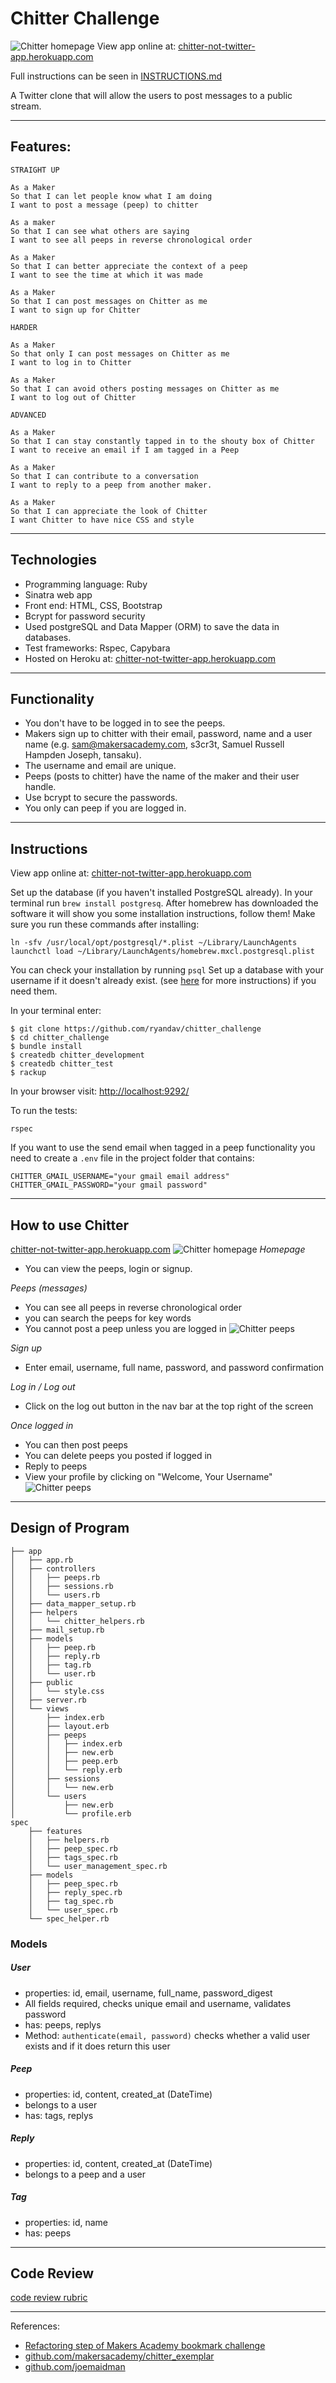 Chitter Challenge
=================
![Chitter homepage](app/public/img/chitter-home.png)
View app online at: [chitter-not-twitter-app.herokuapp.com](https://chitter-not-twitter-app.herokuapp.com)

Full instructions can be seen in [INSTRUCTIONS.md](INSTRUCTIONS.md)

A Twitter clone that will allow the users to post messages to a public stream.

---
Features:
-------

```
STRAIGHT UP

As a Maker
So that I can let people know what I am doing  
I want to post a message (peep) to chitter

As a maker
So that I can see what others are saying  
I want to see all peeps in reverse chronological order

As a Maker
So that I can better appreciate the context of a peep
I want to see the time at which it was made

As a Maker
So that I can post messages on Chitter as me
I want to sign up for Chitter

HARDER

As a Maker
So that only I can post messages on Chitter as me
I want to log in to Chitter

As a Maker
So that I can avoid others posting messages on Chitter as me
I want to log out of Chitter

ADVANCED

As a Maker
So that I can stay constantly tapped in to the shouty box of Chitter
I want to receive an email if I am tagged in a Peep

As a Maker
So that I can contribute to a conversation
I want to reply to a peep from another maker.

As a Maker
So that I can appreciate the look of Chitter
I want Chitter to have nice CSS and style
```

---

Technologies
----

* Programming language: Ruby
* Sinatra web app
* Front end: HTML, CSS, Bootstrap
* Bcrypt for password security
* Used postgreSQL and Data Mapper (ORM) to save the data in databases.
* Test frameworks: Rspec, Capybara
* Hosted on Heroku at: [chitter-not-twitter-app.herokuapp.com](https://chitter-not-twitter-app.herokuapp.com)

-----

Functionality
------
* You don't have to be logged in to see the peeps.
* Makers sign up to chitter with their email, password, name and a user name (e.g. sam@makersacademy.com, s3cr3t, Samuel Russell Hampden Joseph, tansaku).
* The username and email are unique.
* Peeps (posts to chitter) have the name of the maker and their user handle.
* Use bcrypt to secure the passwords.
* You only can peep if you are logged in.

---

Instructions
---

View app online at: [chitter-not-twitter-app.herokuapp.com](https://chitter-not-twitter-app.herokuapp.com)

Set up the database (if you haven't installed PostgreSQL already). In your terminal run `brew install postgresq`. After homebrew has downloaded the software it will show you some installation instructions, follow them! Make sure you run these commands after installing:
```terminal
ln -sfv /usr/local/opt/postgresql/*.plist ~/Library/LaunchAgents
launchctl load ~/Library/LaunchAgents/homebrew.mxcl.postgresql.plist
```

You can check your installation by running `psql`
Set up a database with your username if it doesn't already exist. (see [here](https://github.com/ryandav/course/blob/master/bookmark_manager/walkthroughs/03_mac.md) for more instructions) if you need them.

In your terminal enter:

```
$ git clone https://github.com/ryandav/chitter_challenge
$ cd chitter_challenge
$ bundle install
$ createdb chitter_development
$ createdb chitter_test
$ rackup
```
In your browser visit: [http://localhost:9292/](http://localhost:9292/)

To run the tests:
```tests
rspec
```

If you want to use the send email when tagged in a peep functionality you need to create a `.env` file in the project folder that contains:
```
CHITTER_GMAIL_USERNAME="your gmail email address"
CHITTER_GMAIL_PASSWORD="your gmail password"
```

---

How to use Chitter
---
[chitter-not-twitter-app.herokuapp.com](https://chitter-not-twitter-app.herokuapp.com)
![Chitter homepage](app/public/img/chitter-home.png)
*Homepage*
- You can view the peeps, login or signup.

*Peeps (messages)*
- You can see all peeps in reverse chronological order
- you can search the peeps for key words
- You cannot post a peep unless you are logged in
![Chitter peeps](app/public/img/peeps.png)

*Sign up*
- Enter email, username, full name, password, and password confirmation

*Log in / Log out*
- Click on the log out button in the nav bar at the top right of the screen

*Once logged in*
- You can then post peeps
- You can delete peeps you posted if logged in
- Reply to peeps
- View your profile by clicking on "Welcome, Your Username"
![Chitter peeps](app/public/img/new-peep.png)
---
Design of Program
----
```tree
├── app
│   ├── app.rb
│   ├── controllers
│   │   ├── peeps.rb
│   │   ├── sessions.rb
│   │   └── users.rb
│   ├── data_mapper_setup.rb
│   ├── helpers
│   │   └── chitter_helpers.rb
│   ├── mail_setup.rb
│   ├── models
│   │   ├── peep.rb
│   │   ├── reply.rb
│   │   ├── tag.rb
│   │   └── user.rb
│   ├── public
│   │   └── style.css
│   ├── server.rb
│   └── views
│       ├── index.erb
│       ├── layout.erb
│       ├── peeps
│       │   ├── index.erb
│       │   ├── new.erb
│       │   ├── peep.erb
│       │   └── reply.erb
│       ├── sessions
│       │   └── new.erb
│       └── users
│           ├── new.erb
│           └── profile.erb
spec
    ├── features
    │   ├── helpers.rb
    │   ├── peep_spec.rb
    │   ├── tags_spec.rb
    │   └── user_management_spec.rb
    ├── models
    │   ├── peep_spec.rb
    │   ├── reply_spec.rb
    │   ├── tag_spec.rb
    │   └── user_spec.rb
    └── spec_helper.rb
```

### Models
##### User
- properties: id, email, username, full_name, password_digest
- All fields required, checks unique email and username, validates password
- has: peeps, replys
- Method: `authenticate(email, password)` checks whether a valid user exists and if it does return this user

##### Peep
- properties: id, content, created_at (DateTime)
- belongs to a user
- has: tags, replys


##### Reply

- properties: id, content, created_at (DateTime)
- belongs to a peep and a user

##### Tag
- properties: id, name
- has: peeps


----

Code Review
-----------

[code review rubric](docs/review.md)

----

References:
- [Refactoring step of Makers Academy bookmark challenge](https://github.com/ryandav/course/blob/master/bookmark_manager/walkthroughs/25.md)
- [github.com/makersacademy/chitter_exemplar](https://github.com/makersacademy/chitter_exemplar)
- [github.com/joemaidman](https://github.com/joemaidman/chitter-challenge)
